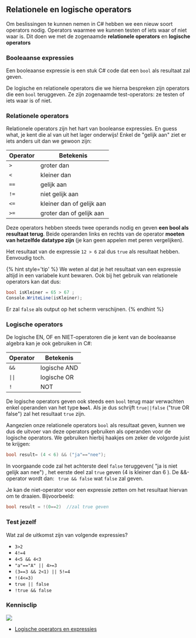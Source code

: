 ## Relationele en logische operators

Om beslissingen te kunnen nemen in C# hebben we een nieuw soort operators nodig. Operators waarmee we kunnen testen of iets waar of niet waar is. Dit doen we met de zogenaamde **relationele operators** en **logische operators**

### Booleaanse expressies

Een booleaanse expressie is een stuk C# code dat een ``bool`` als resultaat zal geven. 

De logische en relationele operators die we hierna bespreken zijn operators die een ``bool`` teruggeven. Ze zijn zogenaamde test-operators: ze testen of iets waar is of niet.

### Relationele operators

Relationele operators zijn het hart van booleanse expressies. En guess what, je kent die al van uit het lager onderwijs! Enkel de "gelijk aan" ziet er iets anders uit dan we gewoon zijn:

| Operator| Betekenis| 
| ---------| ---------|
| ``>`` |groter dan| 
| ``<`` |kleiner dan| 
| ``==`` |gelijk aan | 
| ``!=`` |niet gelijk aan| 
| ``<=`` |kleiner dan of gelijk aan| 
| ``>=`` |groter dan of gelijk aan| 

Deze operators hebben steeds twee operands nodig en geven **een bool als resultaat terug**. Beide operanden links en rechts van de operator **moeten van hetzelfde datatype zijn** (je kan geen appelen met peren vergelijken).

Het resultaat van de expressie ``12 > 6`` zal dus ``true`` als resultaat hebben. Eenvoudig toch.

{% hint style='tip' %}
We weten al dat je het resultaat van een expressie altijd in een variabele kunt bewaren. Ook bij het gebruik van relationele operators kan dat dus:

```csharp
bool isKleiner = 65 > 67 ;
Console.WriteLine(isKleiner);
```

Er zal `false` als output op het scherm verschijnen.
{% endhint %}

### Logische operators

De logische EN, OF en NIET-operatoren die je kent van de booleaanse algebra kan je ook gebruiken in C#:

| Operator| Betekenis| 
| ---------| ---------| 
| ``&&`` |logische AND| 
| <code>&#124;&#124;</code> |logische OR| 
| ``!``  |NOT| 

De logische operators geven ook steeds een ``bool`` terug maar verwachten enkel operanden van het type **``bool``**. Als je dus schrijft ``true||false``  ("true OR false") zal het resultaat ``true`` zijn.

Aangezien onze relationele operators ``bool`` als resultaat geven, kunnen we dus de uitvoer van deze operators gebruiken als operanden voor de logische operators. We gebruiken hierbij haakjes om zeker de volgorde juist te krijgen:

```csharp
bool result= (4 < 6) && ("ja"=="nee");
```
In voorgaande code zal het achterste deel ``false`` teruggeven( "ja is niet gelijk aan nee") , het eerste deel zal ``true`` geven (4 is kleiner dan 6 ). De &&-operator wordt dan: `` true && false`` wat ``false`` zal geven.

Je kan de niet-operator voor een expressie zetten om het resultaat hiervan om te draaien. Bijvoorbeeld:

```csharp
bool result = !(0==2)  //zal true geven
```

### Test jezelf
Wat zal de uitkomst zijn van volgende expressies?

* ``3>2 ``
* ``4!=4`` 
* ``4<5 && 4<3``
* ``"a"=="A" || 4>=3``
* ``(3==3 && 2<1) || 5!=4``
* ``!(4<=3)``
* ``true || false``
* ``!true && false``

### Kennisclip
![](../assets/infoclip.png)
* [Logische operators en expressies ](https://ap.cloud.panopto.eu/Panopto/Pages/Viewer.aspx?id=4602c8f9-1540-427e-8fd8-a91100bc3abb)
